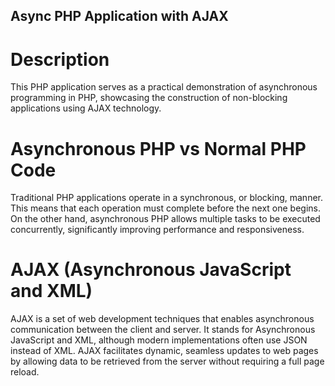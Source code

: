 ## Async PHP Application with AJAX
# Description
This PHP application serves as a practical demonstration of asynchronous programming in PHP, showcasing the construction of non-blocking applications using AJAX technology.

# Asynchronous PHP vs Normal PHP Code
Traditional PHP applications operate in a synchronous, or blocking, manner. This means that each operation must complete before the next one begins. On the other hand, asynchronous PHP allows multiple tasks to be executed concurrently, significantly improving performance and responsiveness.

# AJAX (Asynchronous JavaScript and XML)
AJAX is a set of web development techniques that enables asynchronous communication between the client and server. It stands for Asynchronous JavaScript and XML, although modern implementations often use JSON instead of XML. AJAX facilitates dynamic, seamless updates to web pages by allowing data to be retrieved from the server without requiring a full page reload.
